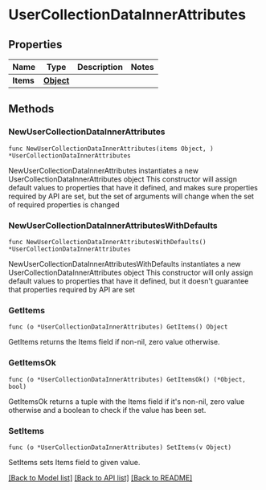 # UserCollectionDataInnerAttributes

## Properties

Name | Type | Description | Notes
------------ | ------------- | ------------- | -------------
**Items** | [**Object**](Object.md) |  | 

## Methods

### NewUserCollectionDataInnerAttributes

`func NewUserCollectionDataInnerAttributes(items Object, ) *UserCollectionDataInnerAttributes`

NewUserCollectionDataInnerAttributes instantiates a new UserCollectionDataInnerAttributes object
This constructor will assign default values to properties that have it defined,
and makes sure properties required by API are set, but the set of arguments
will change when the set of required properties is changed

### NewUserCollectionDataInnerAttributesWithDefaults

`func NewUserCollectionDataInnerAttributesWithDefaults() *UserCollectionDataInnerAttributes`

NewUserCollectionDataInnerAttributesWithDefaults instantiates a new UserCollectionDataInnerAttributes object
This constructor will only assign default values to properties that have it defined,
but it doesn't guarantee that properties required by API are set

### GetItems

`func (o *UserCollectionDataInnerAttributes) GetItems() Object`

GetItems returns the Items field if non-nil, zero value otherwise.

### GetItemsOk

`func (o *UserCollectionDataInnerAttributes) GetItemsOk() (*Object, bool)`

GetItemsOk returns a tuple with the Items field if it's non-nil, zero value otherwise
and a boolean to check if the value has been set.

### SetItems

`func (o *UserCollectionDataInnerAttributes) SetItems(v Object)`

SetItems sets Items field to given value.



[[Back to Model list]](../README.md#documentation-for-models) [[Back to API list]](../README.md#documentation-for-api-endpoints) [[Back to README]](../README.md)


